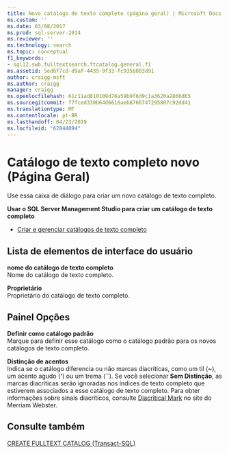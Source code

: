 ```yaml
---
title: Novo catálogo de texto completo (página geral) | Microsoft Docs
ms.custom: ''
ms.date: 03/08/2017
ms.prod: sql-server-2014
ms.reviewer: ''
ms.technology: search
ms.topic: conceptual
f1_keywords:
- sql12.swb.fulltextsearch.ftcatalog.general.f1
ms.assetid: 5ed6f7cd-d9af-4439-9f33-fc935b883d91
author: craigg-msft
ms.author: craigg
manager: craigg
ms.openlocfilehash: 61c11ad810109d76a59b9f6d9c1a3620a2866d65
ms.sourcegitcommit: f7fced330b64d6616aeb8766747295807c92dd41
ms.translationtype: MT
ms.contentlocale: pt-BR
ms.lasthandoff: 04/23/2019
ms.locfileid: "62844094"
---
```

# <a name="new-full-text-catalog-general-page"></a>Catálogo de texto completo novo (Página Geral)
  Use essa caixa de diálogo para criar um novo catálogo de texto completo.  
  
 **Usar o SQL Server Management Studio para criar um catálogo de texto completo**  
  
-   [Criar e gerenciar catálogos de texto completo](../relational-databases/search/create-and-manage-full-text-catalogs.md)  
  
## <a name="uielement-list"></a>Lista de elementos de interface do usuário  
 **nome do catálogo de texto completo**  
 Nome do catálogo de texto completo.  
  
 **Proprietário**  
 Proprietário do catálogo de texto completo.  
  
## <a name="options-panel"></a>Painel Opções  
 **Definir como catálogo padrão**  
 Marque para definir esse catálogo como o catálogo padrão para os novos catálogos de texto completo.  
  
 **Distinção de acentos**  
 Indica se o catálogo diferencia ou não marcas diacríticas, como um til (**~**), um acento agudo (**'**) ou um trema (**¨**). Se você selecionar **Sem Distinção**, as marcas diacríticas serão ignoradas nos índices de texto completo que estiverem associados a esse catálogo de texto completo. Para obter informações sobre sinais diacríticos, consulte [Diacritical Mark](https://www.merriam-webster.com/dictionary/diacritic) no site do Merriam Webster.  
  
## <a name="see-also"></a>Consulte também  
 [CREATE FULLTEXT CATALOG &#40;Transact-SQL&#41;](/sql/t-sql/statements/create-fulltext-catalog-transact-sql)  
  
  
